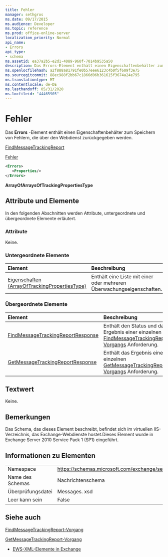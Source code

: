```yaml
---
title: Fehler
manager: sethgros
ms.date: 09/17/2015
ms.audience: Developer
ms.topic: reference
ms.prod: office-online-server
localization_priority: Normal
api_name:
- Errors
api_type:
- schema
ms.assetid: ea37a2b5-e2d1-4089-960f-7014b9535a50
description: Das Errors-Element enthält einen Eigenschaftenbehälter zum Speichern von Fehlern, die über den Webdienst zurückgegeben werden.
ms.openlocfilehash: a2f888a81791fe0b57eee6123c4b0f5f609f3e75
ms.sourcegitcommit: 88ec988f2bb67c1866d06b361615f3674a24e795
ms.translationtype: MT
ms.contentlocale: de-DE
ms.lasthandoff: 05/31/2020
ms.locfileid: "44465905"
---
```

# <a name="errors"></a>Fehler

Das **Errors** -Element enthält einen Eigenschaftenbehälter zum Speichern von Fehlern, die über den Webdienst zurückgegeben werden. 
  
[FindMessageTrackingReport](findmessagetrackingreport.md)
  
[Fehler](errors-ex15websvcsotherref.md)
  
```xml
<Errors>
   <Properties/>
</Errors>
```

 **ArrayOfArraysOfTrackingPropertiesType**
## <a name="attributes-and-elements"></a>Attribute und Elemente

In den folgenden Abschnitten werden Attribute, untergeordnete und übergeordnete Elemente erläutert.
  
### <a name="attributes"></a>Attribute

Keine.
  
### <a name="child-elements"></a>Untergeordnete Elemente

|**Element**|**Beschreibung**|
|:-----|:-----|
|[Eigenschaften (ArrayOfTrackingPropertiesType)](properties-arrayoftrackingpropertiestype.md) <br/> |Enthält eine Liste mit einer oder mehreren Überwachungseigenschaften.  <br/> |
   
### <a name="parent-elements"></a>Übergeordnete Elemente

|**Element**|**Beschreibung**|
|:-----|:-----|
|[FindMessageTrackingReportResponse](findmessagetrackingreportresponse.md) <br/> |Enthält den Status und das Ergebnis einer einzelnen [FindMessageTrackingReport-Vorgangs](findmessagetrackingreport-operation.md) Anforderung.  <br/> |
|[GetMessageTrackingReportResponse](getmessagetrackingreportresponse.md) <br/> |Enthält das Ergebnis einer einzelnen [GetMessageTrackingReport-Vorgangs](getmessagetrackingreport-operation.md) Anforderung.  <br/> |
   
## <a name="text-value"></a>Textwert

Keine.
  
## <a name="remarks"></a>Bemerkungen

Das Schema, das dieses Element beschreibt, befindet sich im virtuellen IIS-Verzeichnis, das Exchange-Webdienste hostet.Dieses Element wurde in Exchange Server 2010 Service Pack 1 (SP1) eingeführt.
  
## <a name="element-information"></a>Informationen zu Elementen

|||
|:-----|:-----|
|Namespace  <br/> |https://schemas.microsoft.com/exchange/services/2006/messages  <br/> |
|Name des Schemas  <br/> |Nachrichtenschema  <br/> |
|Überprüfungsdatei  <br/> |Messages. xsd  <br/> |
|Leer kann sein  <br/> |False  <br/> |
   
## <a name="see-also"></a>Siehe auch



[FindMessageTrackingReport-Vorgang](findmessagetrackingreport-operation.md)
  
[GetMessageTrackingReport-Vorgang](getmessagetrackingreport-operation.md)


- [EWS-XML-Elemente in Exchange](ews-xml-elements-in-exchange.md)

